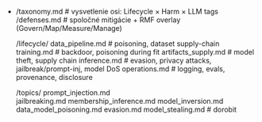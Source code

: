 - /taxonomy.md                # vysvetlenie osi: Lifecycle × Harm × LLM tags
  /defenses.md                # spoločné mitigácie + RMF overlay (Govern/Map/Measure/Manage)
  
  /lifecycle/
    data_pipeline.md          # poisoning, dataset supply-chain
    training.md               # backdoor, poisoning during fit
    artifacts_supply.md       # model theft, supply chain
    inference.md              # evasion, privacy attacks, jailbreak/prompt-inj, model DoS
    operations.md             # logging, evals, provenance, disclosure
  
  /topics/
    prompt_injection.md       
    jailbreaking.md
    membership_inference.md
    model_inversion.md
    data_model_poisoning.md
    evasion.md
    model_stealing.md         # dorobit